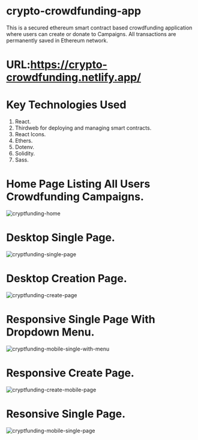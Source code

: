 # crypto-crowdfunding-app

 This is a secured ethereum smart contract based crowdfunding application where users can create or donate to Campaigns. All transactions are permanently saved in Ethereum network.
# URL:https://crypto-crowdfunding.netlify.app/
# Key Technologies Used
1. React.
2. Thirdweb for deploying and managing smart contracts.
3. React Icons.
4. Ethers.
5. Dotenv.
6. Solidity.
7. Sass.
# Home Page Listing All Users Crowdfunding Campaigns.
![cryptfunding-home](https://user-images.githubusercontent.com/73966666/226287916-70baa8c8-93f7-4817-bf51-4442ffcd8f45.PNG)
# Desktop Single Page.
![cryptfunding-single-page](https://user-images.githubusercontent.com/73966666/226288157-ed386e4a-e330-4363-956a-a5ddfcf165af.png)
# Desktop Creation Page.
![cryptfunding-create-page](https://user-images.githubusercontent.com/73966666/226288559-7630b318-83f5-4ab9-8a46-001ef219bd27.png)
# Responsive Single Page With Dropdown Menu.
![cryptfunding-mobile-single-with-menu](https://user-images.githubusercontent.com/73966666/226288329-59fa52ad-125b-4635-868a-8fa8f0c9e58d.png)
#  Responsive Create Page.
![cryptfunding-create-mobile-page](https://user-images.githubusercontent.com/73966666/226288828-7c7d1cbb-c393-4b24-b89d-f224c447b92a.png)
# Resonsive Single Page.
![cryptfunding-mobile-single-page](https://user-images.githubusercontent.com/73966666/226289006-b97569f3-8ed1-426f-bdbd-2ea56e8d422b.png)
